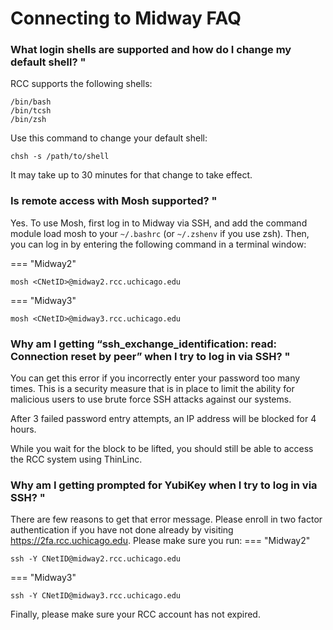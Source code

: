# Connecting to Midway FAQ


### What login shells are supported and how do I change my default shell? "
RCC supports the following shells:
```
/bin/bash
/bin/tcsh
/bin/zsh
```
Use this command to change your default shell:
``` 
chsh -s /path/to/shell 
```

It may take up to 30 minutes for that change to take effect.

### Is remote access with Mosh supported? "
Yes. To use Mosh, first log in to Midway via SSH, and add the command module load mosh to your ```~/.bashrc``` (or ```~/.zshenv``` if you use zsh). Then, you can log in by entering the following command in a terminal window:

=== "Midway2"
``` 
mosh <CNetID>@midway2.rcc.uchicago.edu 
```
=== "Midway3"
```
mosh <CNetID>@midway3.rcc.uchicago.edu
```  

### Why am I getting “ssh_exchange_identification: read: Connection reset by peer” when I try to log in via SSH? "
You can get this error if you incorrectly enter your password too many times. This is a security measure that is in place to limit the ability for malicious users to use brute force SSH attacks against our systems.

After 3 failed password entry attempts, an IP address will be blocked for 4 hours.

While you wait for the block to be lifted, you should still be able to access the RCC system using ThinLinc.

### Why am I getting prompted for YubiKey when I try to log in via SSH? "
There are few reasons to get that error message. Please enroll in two factor authentication if you have not done already by visiting https://2fa.rcc.uchicago.edu. Please make sure you run:
=== "Midway2"
``` 
ssh -Y CNetID@midway2.rcc.uchicago.edu 
```
=== "Midway3"
```
ssh -Y CNetID@midway3.rcc.uchicago.edu
```
Finally, please make sure your RCC account has not expired.